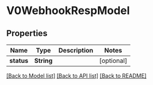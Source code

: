 # V0WebhookRespModel

## Properties
Name | Type | Description | Notes
------------ | ------------- | ------------- | -------------
**status** | **String** |  | [optional] 

[[Back to Model list]](../README.md#documentation-for-models) [[Back to API list]](../README.md#documentation-for-api-endpoints) [[Back to README]](../README.md)



